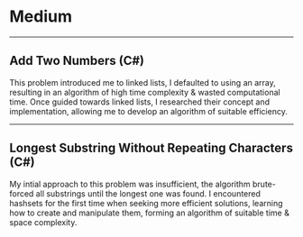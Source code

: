 # Medium

---

## Add Two Numbers (C#)

This problem introduced me to linked lists, I defaulted to using an array, resulting in an algorithm of high time complexity & wasted computational time. Once guided towards linked lists, I researched their concept and implementation, allowing me to develop an algorithm of suitable efficiency.

---

## Longest Substring Without Repeating Characters (C#)

My intial approach to this problem was insufficient, the algorithm brute-forced all substrings until the longest one was found. I encountered hashsets for the first time when seeking more efficient solutions, learning how to create and manipulate them, forming an algorithm of suitable time & space complexity.